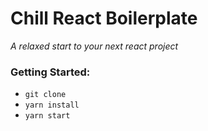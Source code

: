 # Chill React Boilerplate
_A relaxed start to your next react project_


### Getting Started:
* `git clone`
* `yarn install`
* `yarn start`